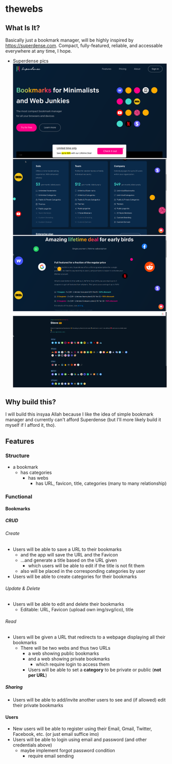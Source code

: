 # thewebs
## What Is It?
Basically just a bookmark manager, will be highly inspired by https://superdense.com. Compact, fully-featured, reliable, and accessable everywhere at any time, I hope.

- Superdense pics
	![homepage](https://raw.githubusercontent.com/mufidu/note/main/_attachments/Pasted%20image%2020220202131344.png)
	![pricing page](https://raw.githubusercontent.com/mufidu/note/main/_attachments/Pasted%20image%2020220202131642.png)
	![so called promo page](https://raw.githubusercontent.com/mufidu/note/main/_attachments/Pasted%20image%2020220202131726.png)
	![app page](https://raw.githubusercontent.com/mufidu/note/main/_attachments/Pasted%20image%2020220202131524.png)

## Why build this?
I will build this insyaa Allah because I like the idea of simple bookmark manager and currently can't afford Superdense (but I'll more likely build it myself if I afford it, tho).

## Features
### Structure 
- a bookmark
	- has categories
		- has webs
			- has URL, favicon, title, categories (many to many relationship)
### Functional
#### Bookmarks
##### CRUD
###### Create
- Users will be able to save a URL to their bookmarks
	- and the app will save the URL and the Favicon
	- ...and generate a title based on the URL given
		- which users will be able to edit if the title is not fit them
	- also will be placed in the corresponding categories by user
- Users will be able to create categories for their bookmarks
###### Update & Delete
- Users will be able to edit and delete their bookmarks
	- Editable: URL, Favicon (upload own img/svg/ico), title
###### Read
- Users will be given a URL that redirects to a webpage displaying all their bookmarks
	- There will be two webs and thus two URLs
		- a web showing public bookmarks
		- and a web showing private bookmarks
			- which require login to access them
		- Users will be able to set a **category** to be private or public (**not per URL**)

##### Sharing
- Users will be able to add/invite another users to see and (if allowed) edit their private bookmarks

#### Users
- New users will be able to register using their Email, Gmail, Twitter, Facebook, etc. (or just email suffice imo)
- Users will be able to login using email and password (and other credentials above)
	- maybe implement forgot password condition
		- require email sending


